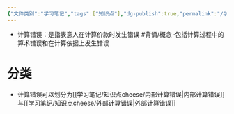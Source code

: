 ```yaml
---
{"文件类别":"学习笔记","tags":["知识点"],"dg-publish":true,"permalink":"/学习笔记/知识点cheese/计算错误/","dgPassFrontmatter":true}
---
```


- 计算错误：是指表意人在计算价款时发生错误 #背诵/概念 
·包括计算过程中的算术错误和在计算依据上发生错误
# 分类
- 计算错误可以划分为[[学习笔记/知识点cheese/内部计算错误\|内部计算错误]]与[[学习笔记/知识点cheese/外部计算错误\|外部计算错误]]
